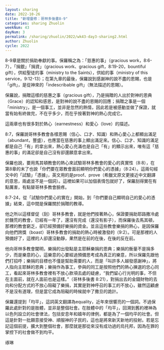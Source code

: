 ```yaml
---
layout: sharing
date: 2022-10-26
title: "新增靈修：哥林多後書8-9"
categories: sharing Zhuolin
weekNum: 43
dayNum: 3
permalink: /sharing/zhuolin/2022/wk43-day3-sharing2.html
author: Zhuolin
cycle: 2022
---
```


8-9章是關於捐助奉獻的事。保羅稱之為：「慈惠的事」（gracious work，8:6-7），「捐銀」「捐資」（gracious work、gracious gift，8:19-20，bountiful gift），供給聖徒的事（ministry to the Saints），供給的事（ministry of this service，9:12-13）；在第九章的最後，保羅說到感謝神的說不盡的恩賜，也是「gift」，是從神來的「indescribable gift」（無法描述的恩賜）。

保羅說，捐贈這樣的慈惠之事（gracious gift），乃是捐贈的人出於對神的恩典（Grace）的認知和感恩，是對神的說不盡的恩賜的回應；捐贈之事是一個「ministry」，是一個事工，並非是忽然的熱情，因此若是被感動並做了保證，就當有始有終做完，不在乎多少，而在乎按著對神的熱心完成它。

這兩章也有很多對於熱心（earnestness）和愛心（love）的描述。

8:7，保羅說哥林多教會各樣恩賜（信心、口才、知識）和熱心愛心上都顯出滿足（abundant，豐盛），也應當在慈惠的事上顯出滿足來。信心、口才、知識的滿足都是自己「有」的拿出來，熱心愛心充滿也是自己「有」的顯示出來，唯有這「慈惠的事」的滿足卻是自己沒有卻還願意拿出來。

保羅也說，要用馬其頓教會的熱心來試驗哥林多教會的愛心的真實性（8:8），在第8章的末了也說「你們要在眾教會面前顯明你們愛心的憑據」（8:24）。這兩句經文中的「試驗」「憑據」，英文用的是proof、prove（希臘文原文更接近中文翻譯的意思，兩處並不是一個詞）。這裡如果可以加個表情包就好了，保羅刮得實在有點厲害，有點替哥林多教會臉疼。

8:7-24，從「試驗你們愛心的實在」開始，到「你們要自己顯明自己的愛心的憑據」結束，這中間是保羅關於捐贈的教導。

他之所以這樣督促（刮）哥林多教會，就是他們按著熱心，保證要捐助耶路撒冷處於饑荒的教會，已經有一年了，還沒有完成（還沒有影子），而保羅後去馬其頓，那裡的教會窮乏，卻已經預備好樂捐的資金。並且這些教會樂捐的熱心，是因保羅向他們誇獎（boast）哥林多教會的捐助的熱心時被激發的（9:2）。可是那裡的人預備好了，這裡的人卻還沒動靜，果然是在前的在後，在後的反在前。

他向哥林多教會闡明，樂捐的出發點是主耶穌樂捐的恩典；樂捐的衡量不是捐多少，而是樂意的心，這樂意的心要經過預備思考成為真正的樂意，所以保羅先跟他們打招呼；樂捐的目標也不僅是幫助需要的人，而是「叫許多人越發感謝神」，將人指向主耶穌的恩典；樂捐作為事工，參與的同工是按照他們的熱心揀選的忠心同工，看起來哥林多教會裡有不放心款項去處的疑慮，“我們留心行光明的事，不但在主面前，就在人面前也是這樣。”（‭‭哥林多後書‬ ‭8‬:‭21），對捐出去的金錢財物的去向和分配方式的不放心阻礙了樂捐，其實是對神呼召的事工的不放心，雖然這顧慮不是沒有道理，但是當它成為阻礙的時候就中了撒旦的詭計。

保羅還提到「均平」，這詞英文翻譯為equality，近年來很響亮的一個詞。不過保羅此處針對的是肢體，並非是整個社會。在肢體中的「均平」，回溯到舊約裡神為以色列設立的社會律法，包括安息年和嬉年的律例，都是為了一個均平的社會。但這是針對一批願意接受神、順服神的子民的，這也是將來新天新地的投射。若是忘記這個前提，擴大到整個社會，那麼就是那從來沒有成功過的烏托邦，因為在罪的掌控下的社會做不到均平。

琢琳
